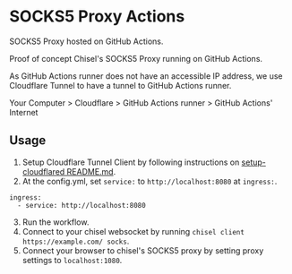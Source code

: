# SOCKS5 Proxy Actions
SOCKS5 Proxy hosted on GitHub Actions.

Proof of concept Chisel's SOCKS5 Proxy running on GitHub Actions.

As GitHub Actions runner does not have an accessible IP address, we use Cloudflare Tunnel to have a tunnel to GitHub Actions runner.

Your Computer > Cloudflare > GitHub Actions runner > GitHub Actions' Internet

## Usage

1. Setup Cloudflare Tunnel Client by following instructions on [setup-cloudflared README.md](https://github.com/AnimMouse/setup-cloudflared/blob/main/README.md).
2. At the config.yml, set `service:` to `http://localhost:8080` at `ingress:`.
```
ingress:
  - service: http://localhost:8080
```
3. Run the workflow.
4. Connect to your chisel websocket by running `chisel client https://example.com/ socks`.
5. Connect your browser to chisel's SOCKS5 proxy by setting proxy settings to `localhost:1080`.